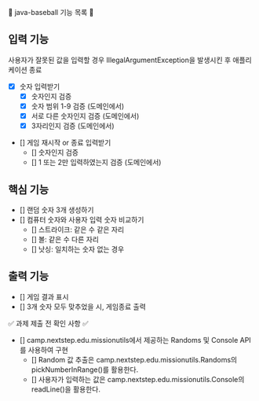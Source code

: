 📝 java-baseball 기능 목록 📝

## 입력 기능

사용자가 잘못된 값을 입력할 경우 IllegalArgumentException을 발생시킨 후 애플리케이션 종료

- [x] 숫자 입력받기
    - [x] 숫자인지 검증
    - [x] 숫자 범위 1-9 검증 (도메인에서)
    - [x] 서로 다른 숫자인지 검증 (도메인에서)
    - [x] 3자리인지 검증 (도메인에서)
- [] 게임 재시작 or 종료 입력받기
    - [] 숫자인지 검증
    - [] 1 또는 2만 입력하였는지 검증 (도메인에서)

## 핵심 기능

- [] 랜덤 숫자 3개 생성하기
- [] 컴퓨터 숫자와 사용자 입력 숫자 비교하기
    - [] 스트라이크: 같은 수 같은 자리
    - [] 볼: 같은 수 다른 자리
    - [] 낫싱: 일치하는 숫자 없는 경우

## 출력 기능

- [] 게임 결과 표시
- [] 3개 숫자 모두 맞추었을 시, 게임종료 출력

✅ 과제 제출 전 확인 사항 ✅

- [] camp.nextstep.edu.missionutils에서 제공하는 Randoms 및 Console API를 사용하여 구현
    - [] Random 값 추출은 camp.nextstep.edu.missionutils.Randoms의 pickNumberInRange()를 활용한다.
    - [] 사용자가 입력하는 값은 camp.nextstep.edu.missionutils.Console의 readLine()을 활용한다.